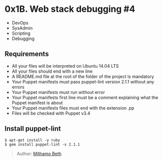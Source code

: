 # 0x1B. Web stack debugging #4

* DevOps
* SysAdmin
* Scripting
* Debugging

## Requirements
* All your files will be interpreted on Ubuntu 14.04 LTS
* All your files should end with a new line
* A README.md file at the root of the folder of the project is mandatory
* Your Puppet manifests must pass puppet-lint version 2.1.1 without any errors
* Your Puppet manifests must run without error
* Your Puppet manifests first line must be a comment explaining what the Puppet manifest is about
* Your Puppet manifests files must end with the extension .pp
* Files will be checked with Puppet v3.4


## Install puppet-lint
```
$ apt-get install -y ruby
$ gem install puppet-lint -v 2.1.1
```

> Author:
[Mithamo Beth](https://github.com/Mythamor)

